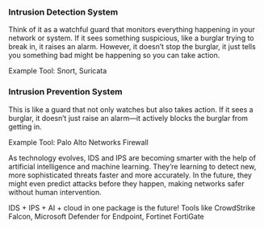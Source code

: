 ### Intrusion Detection System


Think of it as a watchful guard that monitors everything happening in your network or system. If it sees something suspicious, like a burglar trying to break in, it raises an alarm. However, it doesn’t stop the burglar, it just tells you something bad might be happening so you can take action.

Example Tool: Snort, Suricata 

### Intrusion Prevention System

This is like a guard that not only watches but also takes action. If it sees a burglar, it doesn’t just raise an alarm—it actively blocks the burglar from getting in.

Example Tool: Palo Alto Networks Firewall

As technology evolves, IDS and IPS are becoming smarter with the help of artificial intelligence and machine learning. They’re learning to detect new, more sophisticated threats faster and more accurately. In the future, they might even predict attacks before they happen, making networks safer without human intervention.


IDS + IPS + AI + cloud in one package is the future! Tools like CrowdStrike Falcon, Microsoft Defender for Endpoint, Fortinet FortiGate 

